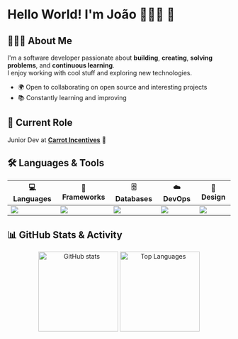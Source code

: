 # Hello World! I'm João 👨🏻‍💻 👋

## 🕵🏻‍♂️ About Me
I'm a software developer passionate about **building**, **creating**, **solving problems**, and **continuous learning**.  
I enjoy working with cool stuff and exploring new technologies.

- 🌍 Open to collaborating on open source and interesting projects  
- 📚 Constantly learning and improving  

## 💼 Current Role
Junior Dev at **[Carrot Incentives](https://github.com/carrotincentives)** 🚀  

## 🛠️ Languages & Tools

| 💻 Languages | 🧩 Frameworks | 🗄️ Databases | ☁️ DevOps | 🎨 Design |
|--------------|--------------|--------------|-----------|-----------|
| <img src="https://skillicons.dev/icons?i=java,ts,go,python,c,cpp,bash" /> | <img src="https://skillicons.dev/icons?i=nestjs,django,angular,vite" /> | <img src="https://skillicons.dev/icons?i=postgres,mysql,sqlite" /> | <img src="https://skillicons.dev/icons?i=kubernetes,docker,githubactions" /> | <img src="https://skillicons.dev/icons?i=ps,ai" /> |


## 📊 GitHub Stats & Activity
<p align="center">
	<img src="https://github-readme-stats.vercel.app/api?username=joaodibba&show_icons=true&theme=dark" alt="GitHub stats" height="180"/>
	<img src="https://github-readme-stats.vercel.app/api/top-langs/?username=joaodibba&layout=compact&theme=dark" alt="Top Languages" height="180"/>
</p>
